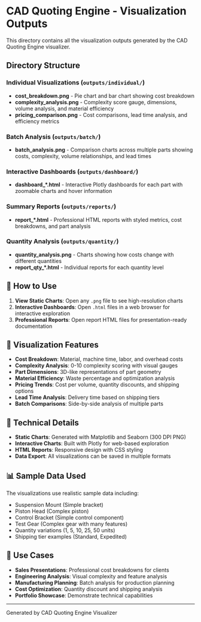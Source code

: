 # CAD Quoting Engine - Visualization Outputs

This directory contains all the visualization outputs generated by the CAD Quoting Engine visualizer.

## Directory Structure

### Individual Visualizations (`outputs/individual/`)
- **cost_breakdown.png** - Pie chart and bar chart showing cost breakdown
- **complexity_analysis.png** - Complexity score gauge, dimensions, volume analysis, and material efficiency
- **pricing_comparison.png** - Cost comparisons, lead time analysis, and efficiency metrics

### Batch Analysis (`outputs/batch/`)
- **batch_analysis.png** - Comparison charts across multiple parts showing costs, complexity, volume relationships, and lead times

### Interactive Dashboards (`outputs/dashboard/`)
- **dashboard_*.html** - Interactive Plotly dashboards for each part with zoomable charts and hover information

### Summary Reports (`outputs/reports/`)
- **report_*.html** - Professional HTML reports with styled metrics, cost breakdowns, and part analysis

### Quantity Analysis (`outputs/quantity/`)
- **quantity_analysis.png** - Charts showing how costs change with different quantities
- **report_qty_*.html** - Individual reports for each quantity level

## 🚀 How to Use

1. **View Static Charts**: Open any `.png` file to see high-resolution charts
2. **Interactive Dashboards**: Open `.html` files in a web browser for interactive exploration
3. **Professional Reports**: Open report HTML files for presentation-ready documentation

## 🎨 Visualization Features

- **Cost Breakdown**: Material, machine time, labor, and overhead costs
- **Complexity Analysis**: 0-10 complexity scoring with visual gauges
- **Part Dimensions**: 3D-like representations of part geometry
- **Material Efficiency**: Waste percentage and optimization analysis
- **Pricing Trends**: Cost per volume, quantity discounts, and shipping options
- **Lead Time Analysis**: Delivery time based on shipping tiers
- **Batch Comparisons**: Side-by-side analysis of multiple parts

## 🔧 Technical Details

- **Static Charts**: Generated with Matplotlib and Seaborn (300 DPI PNG)
- **Interactive Charts**: Built with Plotly for web-based exploration
- **HTML Reports**: Responsive design with CSS styling
- **Data Export**: All visualizations can be saved in multiple formats

## 📊 Sample Data Used

The visualizations use realistic sample data including:
- Suspension Mount (Simple bracket)
- Piston Head (Complex piston)
- Control Bracket (Simple control component)
- Test Gear (Complex gear with many features)
- Quantity variations (1, 5, 10, 25, 50 units)
- Shipping tier examples (Standard, Expedited)

## 🎯 Use Cases

- **Sales Presentations**: Professional cost breakdowns for clients
- **Engineering Analysis**: Visual complexity and feature analysis
- **Manufacturing Planning**: Batch analysis for production planning
- **Cost Optimization**: Quantity discount and shipping analysis
- **Portfolio Showcase**: Demonstrate technical capabilities

---
Generated by CAD Quoting Engine Visualizer

